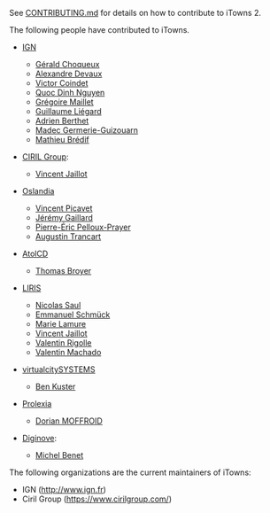 See [CONTRIBUTING.md](CONTRIBUTING.md) for details on how to contribute to iTowns 2.

The following people have contributed to iTowns.

* [IGN](http://www.ign.fr)
  * [Gérald Choqueux](https://github.com/gchoqueux)
  * [Alexandre Devaux](https://github.com/nosy-b)
  * [Victor Coindet](https://github.com/VictorCo)
  * [Quoc Dinh Nguyen](https://github.com/qdnguyen)
  * [Grégoire Maillet](https://github.com/gmaillet)
  * [Guillaume Liégard](https://github.com/gliegard)
  * [Adrien Berthet](https://github.com/zarov)
  * [Madec Germerie-Guizouarn](https://github.com/mgermerie)
  * [Mathieu Brédif](https://github.com/mbredif)

* [CIRIL Group](https://www.cirilgroup.com/en/):
  * [Vincent Jaillot](https://github.com/jailln)

* [Oslandia](http://www.oslandia.com)
  * [Vincent Picavet](https://github.com/vpicavet)
  * [Jérémy Gaillard](https://github.com/Jeremy-Gaillard)
  * [Pierre-Éric Pelloux-Prayer](https://github.com/peppsac)
  * [Augustin Trancart](https://github.com/autra)

* [AtolCD](http://www.atolcd.com)
  * [Thomas Broyer](https://github.com/tbroyer)

* [LIRIS](https://liris.cnrs.fr/)
  * [Nicolas Saul](https://github.com/NikoSaul)
  * [Emmanuel Schmück](https://github.com/EmmanuelSchmuck/)
  * [Marie Lamure](https://github.com/mlamure)
  * [Vincent Jaillot](https://github.com/jailln)
  * [Valentin Rigolle](https://github.com/Crejak)
  * [Valentin Machado](https://github.com/valentinMachado)

* [virtualcitySYSTEMS](https://www.virtualcitysystems.de/)
  * [Ben Kuster](https://github.com/bkuster)

* [Prolexia](http://prolexia.fr/)
  * [Dorian MOFFROID](https://github.com/dorian-moffroid-prolexia)

* [Diginove](http://diginove.com/index.php/fr/diginove-lexpertise-en-traitement-dimages/):
  * [Michel Benet](https://github.com/mbenevole)

The following organizations are the current maintainers of iTowns:
* IGN (http://www.ign.fr)
* Ciril Group (https://www.cirilgroup.com/)
